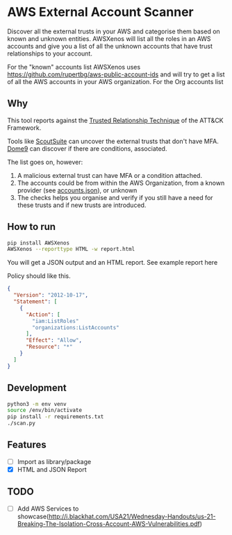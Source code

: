# AWS External Account Scanner

Discover all the external trusts in your AWS and categorise them based on known and unknown entities.
AWSXenos will list all the roles in an AWS accounts and give you a list of all the unknown accounts that have trust relationships to your account.

For the "known" accounts list AWSXenos uses https://github.com/rupertbg/aws-public-account-ids and will try to get a list of all the AWS accounts in your AWS organization.
For the Org accounts list

## Why

This tool reports against the [Trusted Relationship Technique](https://attack.mitre.org/techniques/T1199/) of the ATT&CK Framework. 

Tools like [ScoutSuite](https://github.com/nccgroup/ScoutSuite/blob/db827e3d8e36e3bc7adcb8c62f2453960353c2ef/ScoutSuite/providers/aws/rules/findings/iam-assume-role-lacks-external-id-and-mfa.json) can uncover the external trusts that don't have MFA.
[Dome9](https://gsl.dome9.com/D9.AWS.IAM.61.html) can discover if there are conditions, associated.

The list goes on, however:
1. A malicious external trust can have MFA or a condition attached.
2. The accounts could be from within the AWS Organization, from a known provider (see [accounts.json](AWSXenos/accounts.json)), or unknown
3. The checks helps you organise and verify if you still have a need for these trusts and if new trusts are introduced.


## How to run

```sh
pip install AWSXenos
AWSXenos --reporttype HTML -w report.html
```
You will get a JSON output and an HTML report.
See example report here

Policy should like this.

```json
{
  "Version": "2012-10-17",
  "Statement": [
    {
      "Action": [
        "iam:ListRoles"
        "organizations:ListAccounts"
      ],
      "Effect": "Allow",
      "Resource": "*"
    }
  ]
}
```

## Development

```sh
python3 -m env venv
source /env/bin/activate
pip install -r requirements.txt
./scan.py
```

## Features
- [ ] Import as library/package
- [x] HTML and JSON Report 

## TODO
- [ ] Add AWS Services to showcase(http://i.blackhat.com/USA21/Wednesday-Handouts/us-21-Breaking-The-Isolation-Cross-Account-AWS-Vulnerabilities.pdf)